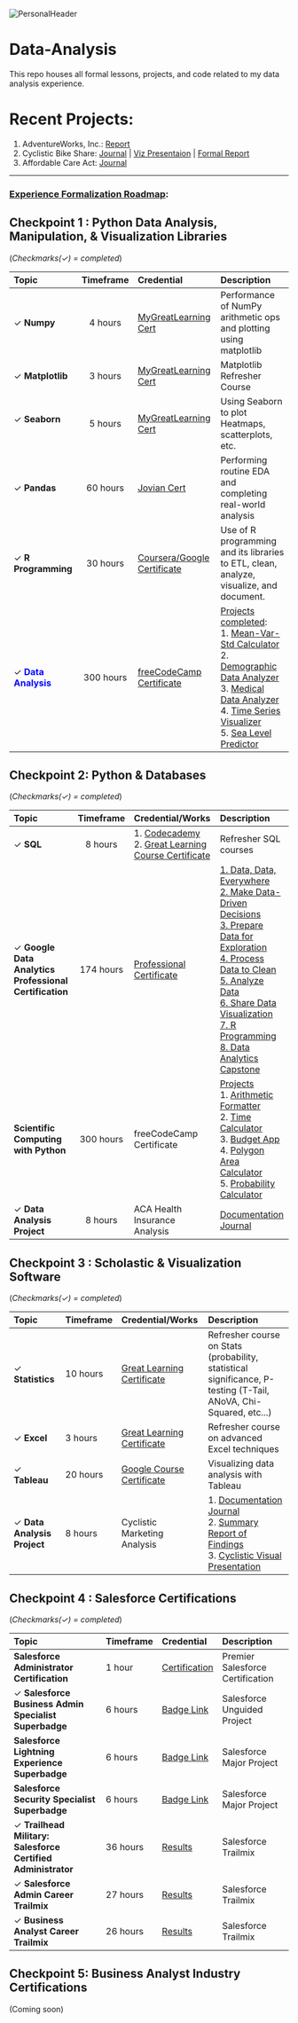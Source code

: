 ![PersonalHeader](https://user-images.githubusercontent.com/67473001/169627696-4ab0d97b-90e5-48b5-825a-77c7a08bc1ca.png)

# Data-Analysis
This repo houses all formal lessons, projects, and code related to my data analysis experience. 
# Recent Projects:
1. AdventureWorks, Inc.: [Report](https://github.com/clkHere/Data-Analysis/blob/9c82571219bfbb99177fe43c8c7e86ef1a491efe/1.%20Portfolio/e.%20AwesomeWorks_Case/AdventureWorks%20Sales%20Case.pdf)
2. Cyclistic Bike Share:      [Journal](https://github.com/xxkohxx/Data-Analysis/blob/5f46ee347b2bc7841190a93d40e705a7ca88f11a/1.%20Portfolio/b.%20Cyclistic%20Marketing%20Analysis/Cyclistic_Analysis.ipynb) | [Viz Presentaion](https://public.tableau.com/views/CyclisticStory_16526650203380/CyclisticCustomerInsights?:language=en-US&:display_count=n&:origin=viz_share_link) | [Formal Report](https://drive.google.com/file/d/1PB2dlDBZeTSRXAypTIxmdZU-EfeHd_R7/view?usp=sharing)
3. Affordable Care Act:       [Journal](https://github.com/xxkohxx/Data-Analysis/blob/5f46ee347b2bc7841190a93d40e705a7ca88f11a/1.%20Portfolio/a.%20Impact%20Analysis%20of%20the%20Affordable%20Care%20Act/Analysis_Health%20Insurance%20Coverage.ipynb) 
<hr>
<h3><ins>Experience Formalization Roadmap</ins>:<h3> 

## Checkpoint 1 : Python Data Analysis, Manipulation, & Visualization Libraries
(<i>Checkmarks(&check;) = completed</i>)

| Topic | Timeframe | Credential | Description | 
|:---|:---:|:---|:---|
| &check; <b>Numpy</b> | 4 hours | [MyGreatLearning Cert](https://drive.google.com/file/d/1vYkW-HN-7ADTQEEf6qj0adE63SE8dSBj/view?usp=sharing) | Performance of NumPy arithmetic ops and plotting using matplotlib |
| &check; <b>Matplotlib</b> | 3 hours | [MyGreatLearning Cert](https://drive.google.com/file/d/136vMg8fqxd0F3rSfFpgGc2qb4d3SHyAM/view?usp=sharing) | Matplotlib Refresher Course |
| &check; <b>Seaborn</b></p> | 5 hours | [MyGreatLearning Cert](https://drive.google.com/file/d/1_nKRihGOZb0xA4dpM_8LQU6TcMvopLPv/view?usp=sharing) | Using Seaborn to plot Heatmaps, scatterplots, etc. | 
| &check; <b>Pandas</b> | 60 hours | [Jovian Cert](https://drive.google.com/file/d/12MJKU8uabmaDJok-Zo3if477MHOMJmG1/view?usp=sharing) | Performing routine EDA and completing real-world analysis |
| &check; <b>R Programming</b> | 30 hours | [Coursera/Google Certificate](https://drive.google.com/file/d/14gbfoCtbDzkirDkYHqIyFSAeIbgvxFuv/view?usp=sharing) | Use of R programming and its libraries to ETL, clean, analyze, visualize, and document. | 
| &check; <span style='color:blue'><b>Data Analysis</b></span>| 300 hours | [freeCodeCamp Certificate](https://freecodecamp.org/certification/xxk1ng0fh3artzxx/data-analysis-with-python-v7) | <ins>Projects completed</ins>:<br>1. [Mean-Var-Std Calculator](https://replit.com/@mrcking88/boilerplate-mean-variance-standard-deviation-calculator)<br>2. [Demographic Data Analyzer](https://replit.com/@mrcking88/boilerplate-demographic-data-analyzer-3)<br>3. [Medical Data Analyzer](https://replit.com/@mrcking88/boilerplate-medical-data-visualizer)<br>4. [Time Series Visualizer](https://replit.com/@mrcking88/boilerplate-page-view-time-series-visualizer)<br>5. [Sea Level Predictor](https://replit.com/@mrcking88/boilerplate-sea-level-predictor)<br>  | 

## Checkpoint 2: Python & Databases
(<i>Checkmarks(&check;) = completed</i>)

| Topic | Timeframe | Credential/Works | Description | 
|:---|:---:|:---|:---|
| &check; <b>SQL</b> | 8 hours | 1. [Codecademy](https://drive.google.com/file/d/1-kfudCi1jWrFIdeGbqyn4Q2_3OuQDn7j/view?usp=sharing)<br>2. [Great Learning Course Certificate](https://drive.google.com/file/d/15qC0cUtcMK6VmHpvkEl9pufExgoBlzHd/view?usp=sharing) | Refresher SQL courses |
| &check; <b>Google Data Analytics<br>Professional Certification | 174 hours | [Professional<br>Certificate](https://www.coursera.org/account/accomplishments/specialization/certificate/47Z4FBGM58NM) | [1. Data, Data, Everywhere](https://www.coursera.org/account/accomplishments/certificate/QPGP2RZZEBNU)<br>[2. Make Data-Driven Decisions](https://www.coursera.org/account/accomplishments/certificate/4ABW8WZVN4YN)<br>[3. Prepare Data for Exploration](https://www.coursera.org/account/accomplishments/certificate/XUNM6MFCX6KB)<br>[4. Process Data to Clean](https://www.coursera.org/account/accomplishments/certificate/ACLJ9ZZN6QX5)<br>[5. Analyze Data](https://www.coursera.org/account/accomplishments/certificate/YT3358L7BHQD)<br>[6. Share Data Visualization](https://www.coursera.org/account/accomplishments/certificate/ZGN7FM9RYQC3)<br>[7. R Programming](https://www.coursera.org/account/accomplishments/certificate/JY84H3VFXQCR)<br>[8. Data Analytics Capstone](https://www.coursera.org/account/accomplishments/certificate/75VG8USMNTG2)<br> | 
  | <b>Scientific Computing with Python</b> | 300 hours | freeCodeCamp Certificate | <ins>Projects</ins><br>1. [Arithmetic Formatter]()<br>2. [Time Calculator]()<br>3. [Budget App]()<br>4. [Polygon Area Calculator]()<br>5. [Probability Calculator]() |
| &check; <b>Data Analysis Project</b> | 8 hours | ACA Health Insurance Analysis | [Documentation Journal](https://github.com/xxkohxx/Data-Analysis/blob/e6d273e5554af153651a6e02216be5cafd8427c1/1.%20Portfolio/a.%20Impact%20Analysis%20of%20the%20Affordable%20Care%20Act/Analysis_Health%20Insurance%20Coverage.ipynb) |

## Checkpoint 3 : Scholastic & Visualization Software
(<i>Checkmarks(&check;) = completed</i>)

| Topic | Timeframe | Credential/Works | Description | 
|:---|:---|:---|:---|
| &check; <b>Statistics</b> | 10 hours |  [Great Learning Certificate](https://drive.google.com/file/d/1rZ4ZclGWXnOXxCeAZXtcODfK7RSBA3AP/view?usp=sharing) | Refresher course on Stats (probability, statistical significance, P-testing (T-Tail, ANoVA, Chi-Squared, etc...) | 
| &check; <b>Excel</b> | 3 hours | [Great Learning Certificate](https://drive.google.com/file/d/1F1qj0jbQjiamZn4qAANKP8FXVfKxLhkb/view?usp=sharing) | Refresher course on advanced Excel techniques
| &check; <b>Tableau</b> | 20 hours | [Google Course Certificate](https://drive.google.com/file/d/1oQai_IXapZRMnunsIrXOA07C4b_jS-8m/view?usp=sharing) | Visualizing data analysis with Tableau |
| &check; <b>Data Analysis Project</b> | 8 hours | Cyclistic Marketing Analysis | 1. [Documentation Journal](https://github.com/xxkohxx/Data-Analysis/blob/0fea9efcec605cd7fc4aedcceff402e694904dc1/1.%20Portfolio/b.%20Cyclistic%20Marketing%20Analysis/Cyclistic_Analysis.ipynb)<br>2. [Summary Report of Findings](https://drive.google.com/file/d/1PB2dlDBZeTSRXAypTIxmdZU-EfeHd_R7/view?usp=sharing)<br>3. [Cyclistic Visual Presentation](https://public.tableau.com/shared/C4T5QYFF6?:display_count=n&:origin=viz_share_link) |

## Checkpoint 4 : Salesforce Certifications
(<i>Checkmarks(&check;) = completed</i>)

| Topic | Timeframe | Credential | Description | 
|:---|:---|:---|:---|
| <b>Salesforce Administrator Certification</b> | 1 hour | <a href="https://trailblazer.me/id/cking195">Certification</a> | Premier Salesforce Certification |
| &check; <b>Salesforce Business Admin Specialist Superbadge</b> | 6 hours | <a href="https://trailblazer.me/id/cking195">Badge Link</a> | Salesforce Unguided Project |
| <b>Salesforce Lightning Experience Superbadge</b> | 6 hours | <a href="https://trailblazer.me/id/cking195">Badge Link</a> | Salesforce Major Project | 
| <b>Salesforce Security Specialist Superbadge</b> | 6 hours | <a href="https://trailblazer.me/id/cking195">Badge Link</a> | Salesforce Major Project | 
| &check; <b>Trailhead Military: Salesforce Certified Administrator</b> | 36 hours | <a href="">Results</a> | Salesforce Trailmix |
| &check; <b>Salesforce Admin Career Trailmix</b> | 27 hours | <a href="https://trailblazer.me/id/cking195">Results</a> | Salesforce Trailmix | 
| &check; <b>Business Analyst Career Trailmix</b> | 26 hours | <a href="https://trailblazer.me/id/cking195">Results</a> | Salesforce Trailmix | 

## Checkpoint 5: Business Analyst Industry Certifications
(Coming soon)

